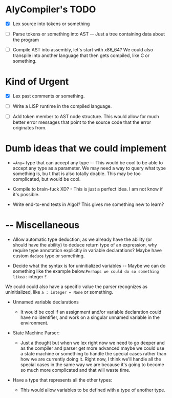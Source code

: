# AlyCompiler's TODO

- [x] Lex source into tokens or something

- [ ] Parse tokens or something into AST -- Just a tree containing data about the program

- [ ] Compile AST into assembly, let's start with x86_64? We could also transpile into another language that then gets compiled, like C or something.

# Kind of Urgent

- [x] Lex past comments or something.

- [ ] Write a LISP runtime in the compiled language.

- [ ] Add token member to AST node structure. This would allow for much better error messages that point to the source code that the error originates from. 

# Dumb ideas that we could implement

- `=Any=` type that can accept any type -- This would be cool to be able to accept any type as a parameter. We may need a way to query what type something is, bu t that is also totally doable. This may be too complicated, but would be cool.

- Compile to brain-fuck XD? - This is just a perfect idea. I am not know if it's possible.

- Write end-to-end tests in Algol? This gives me something new to learn?

# -- Miscellaneous

- Allow automatic type deduction, as we already have the ability (or should have the ability) to deduce return type of an expression, why require type annotation explicitly in variable declarations? Maybe have custom `deduce` type or something.

- Decide what the syntax is for uninitialized variables -- Maybe we can do something like the example below.`
Perhaps we could do so something like `a : integer !`

We could could also have a specific value the parser recognizes as uninitialized, like `a : integer = None` or something.

- Unnamed variable declarations
  - It would be cool if an assignment and/or variable declaration could have no identifier, and work on a singular unnamed variable in the environment.

- State Machine Parser:
  - Just a thought but when we lex right now we need to go deeper and as the compiler and parser get more advanced maybe we could use a state machine or something to handle the special cases rather than how we are currently doing it. Right now, I think we'll handle all the special cases in the same way we are because it's going to become so much more complicated and that will waste time.

- Have a type that represents all the other types:
  - This would allow variables to be defined with a type of another type.